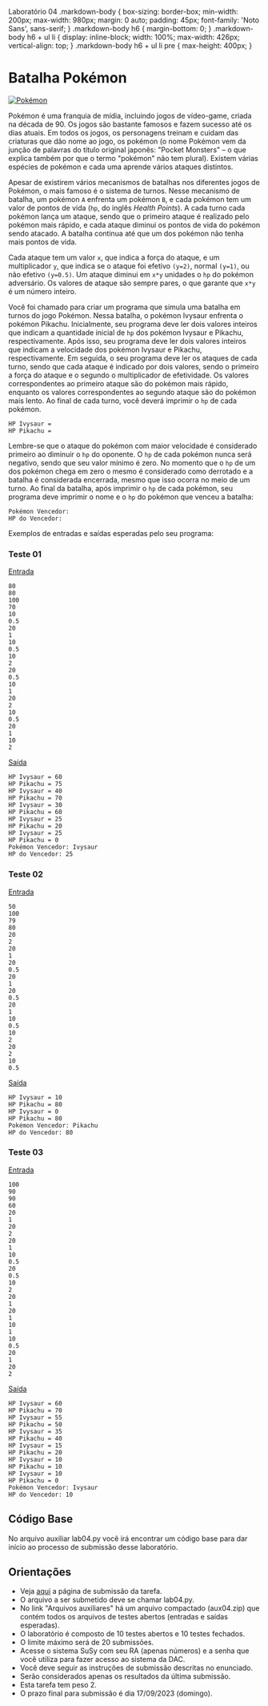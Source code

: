 Laboratório 04    .markdown-body { box-sizing: border-box; min-width: 200px; max-width: 980px; margin: 0 auto; padding: 45px; font-family: 'Noto Sans', sans-serif; } .markdown-body h6 { margin-bottom: 0; } .markdown-body h6 + ul li { display: inline-block; width: 100%; max-width: 426px; vertical-align: top; } .markdown-body h6 + ul li pre { max-height: 400px; }

[](#batalha-pokémon)Batalha Pokémon
===================================

[![Pokémon](images/pokemon.png)](pokemon.png)

Pokémon é uma franquia de mídia, incluindo jogos de vídeo-game, criada na década de 90. Os jogos são bastante famosos e fazem sucesso até os dias atuais. Em todos os jogos, os personagens treinam e cuidam das criaturas que dão nome ao jogo, os pokémon (o nome Pokémon vem da junção de palavras do título original japonês: "Pocket Monsters" – o que explica também por que o termo "pokémon" não tem plural). Existem várias espécies de pokémon e cada uma aprende vários ataques distintos.

Apesar de existirem vários mecanismos de batalhas nos diferentes jogos de Pokémon, o mais famoso é o sistema de turnos. Nesse mecanismo de batalha, um pokémon `A` enfrenta um pokémon `B`, e cada pokémon tem um valor de pontos de vida (`hp`, do inglês _Health Points_). A cada turno cada pokémon lança um ataque, sendo que o primeiro ataque é realizado pelo pokémon mais rápido, e cada ataque diminui os pontos de vida do pokémon sendo atacado. A batalha continua até que um dos pokémon não tenha mais pontos de vida.

Cada ataque tem um valor `x`, que indica a força do ataque, e um multiplicador `y`, que indica se o ataque foi efetivo `(y=2)`, normal `(y=1)`, ou não efetivo `(y=0.5)`. Um ataque diminui em `x*y` unidades o `hp` do pokémon adversário. Os valores de ataque são sempre pares, o que garante que `x*y` é um número inteiro.

Você foi chamado para criar um programa que simula uma batalha em turnos do jogo Pokémon. Nessa batalha, o pokémon Ivysaur enfrenta o pokémon Pikachu. Inicialmente, seu programa deve ler dois valores inteiros que indicam a quantidade inicial de `hp` dos pokémon Ivysaur e Pikachu, respectivamente. Após isso, seu programa deve ler dois valores inteiros que indicam a velocidade dos pokémon Ivysaur e Pikachu, respectivamente. Em seguida, o seu programa deve ler os ataques de cada turno, sendo que cada ataque é indicado por dois valores, sendo o primeiro a força do ataque e o segundo o multiplicador de efetividade. Os valores correspondentes ao primeiro ataque são do pokémon mais rápido, enquanto os valores correspondentes ao segundo ataque são do pokémon mais lento. Ao final de cada turno, você deverá imprimir o `hp` de cada pokémon.

    HP Ivysaur = 
    HP Pikachu = 
    

Lembre-se que o ataque do pokémon com maior velocidade é considerado primeiro ao diminuir o `hp` do oponente. O `hp` de cada pokémon nunca será negativo, sendo que seu valor mínimo é zero. No momento que o `hp` de um dos pokémon chega em zero o mesmo é considerado como derrotado e a batalha é considerada encerrada, mesmo que isso ocorra no meio de um turno. Ao final da batalha, após imprimir o `hp` de cada pokémon, seu programa deve imprimir o nome e o `hp` do pokémon que venceu a batalha:

    Pokémon Vencedor: 
    HP do Vencedor: 
    

Exemplos de entradas e saídas esperadas pelo seu programa:

### [](#teste-01)Teste 01

[Entrada](dados/arq01.in)

    80
    80
    100
    70
    10
    0.5
    20
    1
    10
    0.5
    10
    2
    20
    0.5
    10
    1
    20
    2
    10
    0.5
    20
    1
    10
    2
    

[Saída](dados/arq01.out)

    HP Ivysaur = 60
    HP Pikachu = 75
    HP Ivysaur = 40
    HP Pikachu = 70
    HP Ivysaur = 30
    HP Pikachu = 60
    HP Ivysaur = 25
    HP Pikachu = 20
    HP Ivysaur = 25
    HP Pikachu = 0
    Pokémon Vencedor: Ivysaur
    HP do Vencedor: 25
    

### [](#teste-02)Teste 02

[Entrada](dados/arq02.in)

    50
    100
    79
    80
    20
    2
    20
    1
    20
    0.5
    20
    1
    20
    0.5
    20
    1
    10
    0.5
    10
    2
    20
    2
    10
    0.5
    

[Saída](dados/arq02.out)

    HP Ivysaur = 10
    HP Pikachu = 80
    HP Ivysaur = 0
    HP Pikachu = 80
    Pokémon Vencedor: Pikachu
    HP do Vencedor: 80
    

### [](#teste-03)Teste 03

[Entrada](dados/arq03.in)

    100
    90
    90
    60
    20
    1
    20
    2
    20
    1
    10
    0.5
    20
    0.5
    10
    2
    20
    1
    20
    1
    10
    1
    10
    0.5
    20
    1
    20
    2
    

[Saída](dados/arq03.out)

    HP Ivysaur = 60
    HP Pikachu = 70
    HP Ivysaur = 55
    HP Pikachu = 50
    HP Ivysaur = 35
    HP Pikachu = 40
    HP Ivysaur = 15
    HP Pikachu = 20
    HP Ivysaur = 10
    HP Pikachu = 10
    HP Ivysaur = 10
    HP Pikachu = 0
    Pokémon Vencedor: Ivysaur
    HP do Vencedor: 10
    

[](#código-base)Código Base
---------------------------

No arquivo auxiliar lab04.py você irá encontrar um código base para dar início ao processo de submissão desse laboratório.

[](#orientações)Orientações
---------------------------

*   Veja [aqui](../04) a página de submissão da tarefa.
*   O arquivo a ser submetido deve se chamar lab04.py.
*   No link "Arquivos auxiliares" há um arquivo compactado (aux04.zip) que contém todos os arquivos de testes abertos (entradas e saídas esperadas).
*   O laboratório é composto de 10 testes abertos e 10 testes fechados.
*   O limite máximo será de 20 submissões.
*   Acesse o sistema SuSy com seu RA (apenas números) e a senha que você utiliza para fazer acesso ao sistema da DAC.
*   Você deve seguir as instruções de submissão descritas no enunciado.
*   Serão considerados apenas os resultados da última submissão.
*   Esta tarefa tem peso 2.
*   O prazo final para submissão é dia 17/09/2023 (domingo).
